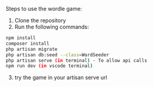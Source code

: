 Steps to use the wordle game:

1. Clone the repository
2. Run the following commands:

```bash
npm install
composer install
php artisan migrate
php artisan db:seed --class=WordSeeder
php artisan serve (in terminal) - To allow api calls
npm run dev (in vscode terminal)
```

3. try the game in your artisan serve url